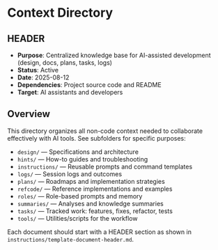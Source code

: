 # Context Directory

## HEADER
- **Purpose**: Centralized knowledge base for AI-assisted development (design, docs, plans, tasks, logs)
- **Status**: Active
- **Date**: 2025-08-12
- **Dependencies**: Project source code and README
- **Target**: AI assistants and developers

## Overview
This directory organizes all non-code context needed to collaborate effectively with AI tools. See subfolders for specific purposes:

- `design/` — Specifications and architecture
- `hints/` — How-to guides and troubleshooting
- `instructions/` — Reusable prompts and command templates
- `logs/` — Session logs and outcomes
- `plans/` — Roadmaps and implementation strategies
- `refcode/` — Reference implementations and examples
- `roles/` — Role-based prompts and memory
- `summaries/` — Analyses and knowledge summaries
- `tasks/` — Tracked work: features, fixes, refactor, tests
- `tools/` — Utilities/scripts for the workflow

Each document should start with a HEADER section as shown in `instructions/template-document-header.md`.
